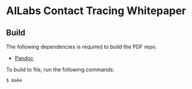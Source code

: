 # AILabs Contact Tracing Whitepaper

## Build

The following dependencies is required to build the PDF repo.

* [Pandoc](https://pandoc.org/)

To build to file, run the following commands:

```
$ make
```

